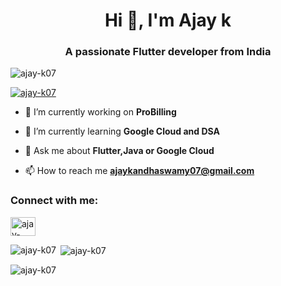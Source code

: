 <h1 align="center">Hi 👋, I'm Ajay k</h1>
<h3 align="center">A passionate Flutter developer from India</h3>

<p align="left"> <img src="https://komarev.com/ghpvc/?username=ajay-k07&label=Profile%20views&color=0e75b6&style=flat" alt="ajay-k07" /> </p>

<p align="left"> <a href="https://github.com/ryo-ma/github-profile-trophy"><img src="https://github-profile-trophy.vercel.app/?username=ajay-k07" alt="ajay-k07" /></a> </p>

- 🔭 I’m currently working on **ProBilling**

- 🌱 I’m currently learning **Google Cloud and DSA**

- 💬 Ask me about **Flutter,Java or Google Cloud**

- 📫 How to reach me **ajaykandhaswamy07@gmail.com**

<h3 align="left">Connect with me:</h3>
<p align="left">
<a href="https://linkedin.com/in/ajay-k07" target="blank"><img align="center" src="https://raw.githubusercontent.com/rahuldkjain/github-profile-readme-generator/master/src/images/icons/Social/linked-in-alt.svg" alt="ajay-k07" height="30" width="40" /></a>
</p>

<p><img align="left" src="https://github-readme-stats.vercel.app/api/top-langs?username=ajay-k07&show_icons=true&locale=en&layout=compact" alt="ajay-k07" /></p>

<p>&nbsp;<img align="center" src="https://github-readme-stats.vercel.app/api?username=ajay-k07&show_icons=true&locale=en" alt="ajay-k07" /></p>

<p><img align="center" src="https://github-readme-streak-stats.herokuapp.com/?user=ajay-k07&" alt="ajay-k07" /></p>
